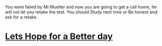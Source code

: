 You were failed by Mr.Mueller and now you are going to get a call home, he will not let you retake the test. 
You should Study next time or Be honest and ask for a retake.

# [Lets Hope for a Better day](better-day.md)